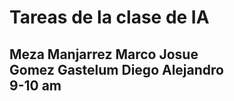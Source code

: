 <h1> Tareas de la clase de IA </h1>
<h2>Meza Manjarrez Marco Josue <br>
Gomez Gastelum Diego Alejandro <br>
    9-10 am</h2>

